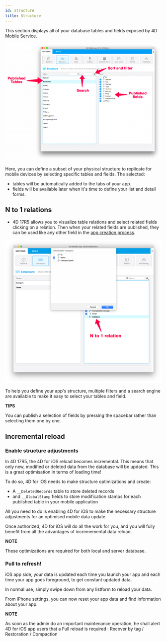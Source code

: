```yaml
---
id: structure
title: Structure
---
```


This section displays all of your database tables and fields exposed by 4D Mobile Service.

![Structure section](assets/en/project-editor/Structure-section-4D-for-iOS.png)

Here, you can define a subset of your physical structure to replicate for mobile devices by selecting specific tables and fields. The selected:

* tables will be automatically added to the tabs of your app.
* fields will be available later when it's time to define your list and detail forms.

## N to 1 relations

* 4D 17R5 allows you to visualize table relations and select related fields clicking on a relation. Then when your related fields are published, they can be used like any other field in the [app creation process](n-to-one-relations.html).

![Publish related tables](assets/en/project-editor/Structure-section-N-to-1-relations-4D-for-iOS.png)

To help you define your app's structure, multiple filters and a search engine are available to make it easy to select your tables and field.

<div markdown="1" class = "tips">

**TIPS**

You can publish a selection of fields by pressing the spacebar rather than selecting them one by one.

</div>

## Incremental reload

### Enable structure adjustments

In 4D 17R5, the 4D for iOS reload becomes incremental. This means that only new, modified or deleted data from the database will be updated. This is a great optimisation in terms of loading time!

To do so, 4D for iOS needs to make structure optimizations and create:

* A ```__DeletedRecords``` table to store deleted records
* and ```__GlobalStamp``` fields to store modification stamps for each published table in your mobile application

All you need to do is enabling 4D for iOS to make the necessary structure adjustments for an optimised mobile data update. 

Once authorized, 4D for iOS will do all the work for you, and you will fully benefit from all the advantages of incrememental data reload.

<div markdown="1" class = "tips">

**NOTE**

These optimizations are required for both local and server database.

</div>

### Pull to refresh!

iOS app side, your data is updated each time you launch your app and each time your app goes foreground, to get constant updated data.

In normal use, simply swipe down from any listform to reload your data.

From iPhone settings, you can now reset your app data and find information about your app. 


<div markdown="1" class = "tips">

**NOTE**

As soon as the admin do an important maintenance operation, he shall alert 4D for iOS app users that a Full reload is required : Recover by tag / Restoration / Compaction

</div>